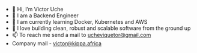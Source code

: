 - 👋 Hi, I’m Victor Uche
- 👀 I am a Backend Engineer
- 🌱 I am currently learning Docker, Kubernetes and AWS
- 💞️ I love building clean, robust and scalable software from the ground up
- 📫 To reach me send a mail to ucheviquetor@gmail.com
- Company mail - victor@kippa.africa

<!---
aggr3550r/aggr3550r is a ✨ special ✨ repository because its `README.md` (this file) appears on your GitHub profile.
You can click the Preview link to take a look at your changes.
--->
